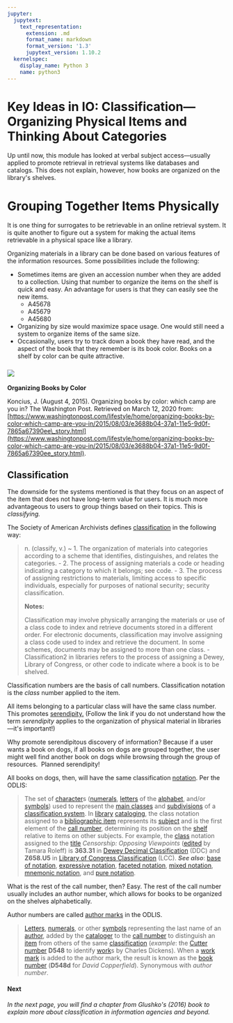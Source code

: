 ```yaml
---
jupyter:
  jupytext:
    text_representation:
      extension: .md
      format_name: markdown
      format_version: '1.3'
      jupytext_version: 1.10.2
  kernelspec:
    display_name: Python 3
    name: python3
---
```


<!-- #region id="t0JVq8EelFkH" -->
Key Ideas in IO: Classification—Organizing Physical Items and Thinking About Categories
=======================================================================================

Up until now, this module has looked at verbal subject access—usually applied to promote retrieval in retrieval systems like databases and catalogs. This does not explain, however, how books are organized on the library's shelves.

**Grouping Together Items Physically**
======================================

It is one thing for surrogates to be retrievable in an online retrieval system. It is quite another to figure out a system for making the actual items retrievable in a physical space like a library.

Organizing materials in a library can be done based on various features of the information resources. Some possibilities include the following:

*   Sometimes items are given an accession number when they are added to a collection. Using that number to organize the items on the shelf is quick and easy. An advantage for users is that they can easily see the new items.
    *   A45678
    *   A45679
    *   A45680
*   Organizing by size would maximize space usage. One would still need a system to organize items of the same size.
*   Occasionally, users try to track down a book they have read, and the aspect of the book that they remember is its book color. Books on a shelf by color can be quite attractive.

### ![](https://missouri.instructure.com/courses/49361/files/8633218/download)  
**Organizing Books by Color**

Koncius, J. (August 4, 2015). Organizing books by color: which camp are you in? The Washington Post. Retrieved on March 12, 2020 from: [https://www.washingtonpost.com/lifestyle/home/organizing-books-by-color-which-camp-are-you-in/2015/08/03/e3688b04-37a1-11e5-9d0f-7865a67390ee\_story.html](https://www.washingtonpost.com/lifestyle/home/organizing-books-by-color-which-camp-are-you-in/2015/08/03/e3688b04-37a1-11e5-9d0f-7865a67390ee_story.html).

**Classification**
------------------

The downside for the systems mentioned is that they focus on an aspect of the item that does not have long-term value for users. It is much more advantageous to users to group things based on their topics. This is _classifying._

The Society of American Archivists defines [classification](https://www2.archivists.org/glossary/terms/c/classification) in the following way:

> n. (classify, v.) ~ 1. The organization of materials into categories according to a scheme that identifies, distinguishes, and relates the categories. - 2. The process of assigning materials a code or heading indicating a category to which it belongs; see code. - 3. The process of assigning restrictions to materials, limiting access to specific individuals, especially for purposes of national security; security classification.
> 
> **Notes:**
> 
> Classification may involve physically arranging the materials or use of a class code to index and retrieve documents stored in a different order. For electronic documents, classification may involve assigning a class code used to index and retrieve the document. In some schemes, documents may be assigned to more than one class. - Classification2 in libraries refers to the process of assigning a Dewey, Library of Congress, or other code to indicate where a book is to be shelved.

Classification numbers are the basis of call numbers. Classification notation is the _class_ number applied to the item.

All items belonging to a particular class will have the same class number. This promotes [serendipity.](https://products.abc-clio.com/ODLIS/odlis_s.aspx#serendipity) (Follow the link if you do not understand how the term _serendipity_ applies to the organization of physical material in libraries—it's important!)

Why promote serendipitous discovery of information? Because if a user wants a book on dogs, if all books on dogs are grouped together, the user might well find another book on dogs while browsing through the group of resources.  Planned serendipity!

All books on dogs, then, will have the same classification [notation](https://products.abc-clio.com/ODLIS/odlis_n.aspx#notation). Per the ODLIS:

> The set of [character](https://products.abc-clio.com/ODLIS/odlis_c.aspx#character)s ([numerals](https://products.abc-clio.com/ODLIS/odlis_n.aspx#numeral), [letters](https://products.abc-clio.com/ODLIS/odlis_l.aspx#letter) of the [alphabet](https://products.abc-clio.com/ODLIS/odlis_a.aspx#alphabet), and/or [symbols](https://products.abc-clio.com/ODLIS/odlis_s.aspx#symbol)) used to represent the [main classes](https://products.abc-clio.com/ODLIS/odlis_m.aspx#mainclass) and [subdivisions](https://products.abc-clio.com/ODLIS/odlis_s.aspx#subdivision) of a [classification system](https://products.abc-clio.com/ODLIS/odlis_c.aspx#classificationsys). In [library](https://products.abc-clio.com/ODLIS/odlis_l.aspx#library) [cataloging](https://products.abc-clio.com/ODLIS/odlis_c.aspx#cataloging), the class notation assigned to a [bibliographic item](https://products.abc-clio.com/ODLIS/odlis_b.aspx#bibitem) represents its [subject](https://products.abc-clio.com/ODLIS/odlis_s.aspx#subject) and is the first element of the [call number](https://products.abc-clio.com/ODLIS/odlis_c.aspx#callnumber), determining its position on the [shelf](https://products.abc-clio.com/ODLIS/odlis_b.aspx#bookshelves) relative to items on other subjects. For example, the [class](https://products.abc-clio.com/ODLIS/odlis_c.aspx#class) notation assigned to the [title](https://products.abc-clio.com/ODLIS/odlis_t.aspx#title) _Censorship: Opposing Viewpoints_ ([edited](https://products.abc-clio.com/ODLIS/odlis_e.aspx#editor) by Tamara Roleff) is **363.31** in [Dewey Decimal Classification](https://products.abc-clio.com/ODLIS/odlis_d.aspx#dewey) (DDC) and **Z658.U5** in [Library of Congress Classification](https://products.abc-clio.com/ODLIS/odlis_l.aspx#lcclassification) (LCC). **_See also_**: [base of notation](https://products.abc-clio.com/ODLIS/odlis_b.aspx#baseofnotation), [expressive notation](https://products.abc-clio.com/ODLIS/odlis_e.aspx#expressivenotation), [faceted notation](https://products.abc-clio.com/ODLIS/odlis_f.aspx#facetednotation), [mixed notation](https://products.abc-clio.com/ODLIS/odlis_m.aspx#mixednotation), [mnemonic notation](https://products.abc-clio.com/ODLIS/odlis_m.aspx#mnemonicnotation), and [pure notation](https://products.abc-clio.com/ODLIS/odlis_p.aspx#purenotation).

What is the rest of the call number, then? Easy. The rest of the call number usually includes an author number, which allows for books to be organized on the shelves alphabetically. 

Author numbers are called [author marks](https://products.abc-clio.com/ODLIS/odlis_a.aspx#authormark) in the ODLIS. 

> [Letters](https://products.abc-clio.com/ODLIS/odlis_l.aspx#letter), [numerals](https://products.abc-clio.com/ODLIS/odlis_n.aspx#numeral), or other [symbols](https://products.abc-clio.com/ODLIS/odlis_s.aspx#symbol) representing the last name of an [author](https://products.abc-clio.com/ODLIS/odlis_a.aspx#author), added by the [cataloger](https://products.abc-clio.com/ODLIS/odlis_c.aspx#cataloger) to the [call number](https://products.abc-clio.com/ODLIS/odlis_c.aspx#callnumber) to distinguish an [item](https://products.abc-clio.com/ODLIS/odlis_b.aspx#bibitem) from others of the same [classification](https://products.abc-clio.com/ODLIS/odlis_c.aspx#classificationsys) (_example_: the [Cutter number](https://products.abc-clio.com/ODLIS/odlis_c.aspx#cutternumber) **D548** to identify [work](https://products.abc-clio.com/ODLIS/odlis_w.aspx#work)s by Charles Dickens). When a [work mark](https://products.abc-clio.com/ODLIS/odlis_w.aspx#workmark) is added to the author mark, the result is known as the [book number](https://products.abc-clio.com/ODLIS/odlis_b.aspx#booknumber) (**D548d** for _David Copperfield_). Synonymous with _author number_.

#### **Next**

_In the next page, you will find a chapter from Glushko's (2016) book to explain more about classification in information agencies and beyond._
<!-- #endregion -->
